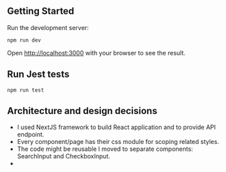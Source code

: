 ## Getting Started

Run the development server:

```
npm run dev
```

Open [http://localhost:3000](http://localhost:3000) with your browser to see the result.

## Run Jest tests

```
npm run test
```

## Architecture and design decisions

* I used NextJS framework to build React application and to provide API endpoint.
* Every component/page has their css module for scoping related styles.
* The code might be reusable I moved to separate components: SearchInput and CheckboxInput.
* 

